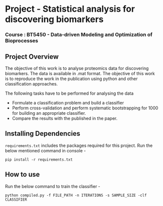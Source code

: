 # Project - Statistical analysis for discovering biomarkers
### Course : BT5450 - Data-driven Modeling and Optimization of Bioprocesses

## Project Overview
The objective of this work is to analyse proteomics data for discovering biomarkers. The data is available in .mat format. The objective of this work is to reproduce  the work in the publication using python and other classification approaches. 

The following tasks have to be performed for analysing the data

- Formulate a classification problem and  build a classifier
- Perform cross-validation and perform systematic bootstrapping for 1000 for building an appropriate classifier.
- Compare the results with the published in the paper.

## Installing Dependencies
`requirements.txt` includes the packages required for this project. Run the below mentioned command in console -
```@python
pip install -r requirements.txt
```

## How to use
Run the below command to train the classifier - 
```@python
python compiled.py -f FILE_PATH -n ITERATIONS -s SAMPLE_SIZE -clf CLASSIFIER
```
